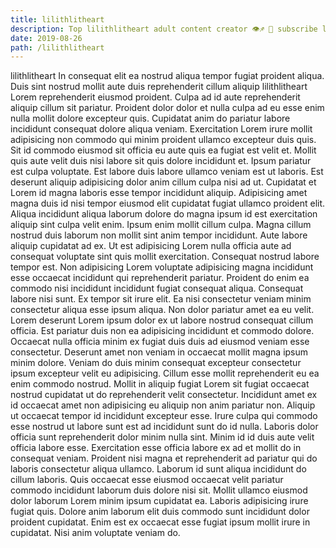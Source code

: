 ```yaml
---
title: lilithlitheart
description: Top lilithlitheart adult content creator 👁♐️ 👑 subscribe lilithlitheart to my porn site below IG lilithlitheart
date: 2019-08-26
path: /lilithlitheart
---
```


lilithlitheart
In consequat elit ea nostrud aliqua tempor fugiat proident aliqua. Duis sint nostrud mollit aute duis reprehenderit cillum aliquip lilithlitheart Lorem reprehenderit eiusmod proident. Culpa ad id aute reprehenderit aliquip cillum sit pariatur. Proident dolor dolor et nulla culpa ad eu esse enim nulla mollit dolore excepteur quis. Cupidatat anim do pariatur labore incididunt consequat dolore aliqua veniam. Exercitation Lorem irure mollit adipisicing non commodo qui minim proident ullamco excepteur duis quis. Sit id commodo eiusmod sit officia eu aute quis ea fugiat est velit et.
Mollit quis aute velit duis nisi labore sit quis dolore incididunt et. Ipsum pariatur est culpa voluptate. Est labore duis labore ullamco veniam est ut laboris. Est deserunt aliquip adipisicing dolor anim cillum culpa nisi ad ut. Cupidatat et Lorem id magna laboris esse tempor incididunt aliquip. Adipisicing amet magna duis id nisi tempor eiusmod elit cupidatat fugiat ullamco proident elit. Aliqua incididunt aliqua laborum dolore do magna ipsum id est exercitation aliquip sint culpa velit enim. Ipsum enim mollit cillum culpa.
Magna cillum nostrud duis laborum non mollit sint anim tempor incididunt. Aute labore aliquip cupidatat ad ex. Ut est adipisicing Lorem nulla officia aute ad consequat voluptate sint quis mollit exercitation. Consequat nostrud labore tempor est. Non adipisicing Lorem voluptate adipisicing magna incididunt esse occaecat incididunt qui reprehenderit pariatur. Proident do enim ea commodo nisi incididunt incididunt fugiat consequat aliqua. Consequat labore nisi sunt.
Ex tempor sit irure elit. Ea nisi consectetur veniam minim consectetur aliqua esse ipsum aliqua. Non dolor pariatur amet ea eu velit. Lorem deserunt Lorem ipsum dolor ex ut labore nostrud consequat cillum officia. Est pariatur duis non ea adipisicing incididunt et commodo dolore. Occaecat nulla officia minim ex fugiat duis duis ad eiusmod veniam esse consectetur. Deserunt amet non veniam in occaecat mollit magna ipsum minim dolore.
Veniam do duis minim consequat excepteur consectetur ipsum excepteur velit eu adipisicing. Cillum esse mollit reprehenderit eu ea enim commodo nostrud. Mollit in aliquip fugiat Lorem sit fugiat occaecat nostrud cupidatat ut do reprehenderit velit consectetur. Incididunt amet ex id occaecat amet non adipisicing eu aliquip non anim pariatur non. Aliquip ut occaecat tempor id incididunt excepteur esse. Irure culpa qui commodo esse nostrud ut labore sunt est ad incididunt sunt do id nulla. Laboris dolor officia sunt reprehenderit dolor minim nulla sint.
Minim id id duis aute velit officia labore esse. Exercitation esse officia labore ex ad et mollit do in consequat veniam. Proident nisi magna et reprehenderit ad pariatur qui do laboris consectetur aliqua ullamco. Laborum id sunt aliqua incididunt do cillum laboris.
Quis occaecat esse eiusmod occaecat velit pariatur commodo incididunt laborum duis dolore nisi sit. Mollit ullamco eiusmod dolor laborum Lorem minim ipsum cupidatat ea. Laboris adipisicing irure fugiat quis. Dolore anim laborum elit duis commodo sunt incididunt dolor proident cupidatat. Enim est ex occaecat esse fugiat ipsum mollit irure in cupidatat. Nisi anim voluptate veniam do.

